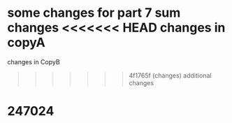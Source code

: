 some changes for part 7
sum changes
<<<<<<< HEAD
changes in copyA
=======
changes in CopyB
>>>>>>> 4f1765f (changes)
additional changes
# 247024